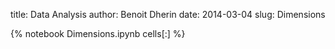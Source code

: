 title: Data Analysis 
author: Benoit Dherin 
date: 2014-03-04
slug: Dimensions 

{% notebook Dimensions.ipynb cells[:] %}

